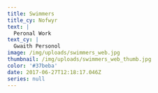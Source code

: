 ```yaml
---
title: Swimmers
title_cy: Nofwyr
text: |
  Peronal Work
text_cy: |
  Gwaith Personol
image: /img/uploads/swimmers_web.jpg
thumbnail: /img/uploads/swimmers_web_thumb.jpg
color: '#37beba'
date: 2017-06-27T12:18:17.046Z
series: null
---
```





